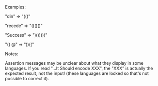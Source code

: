 Examples:

"din" => "((("

"recede" => "()()()"

"Success" => ")())())"

"(( @" => "))(("


Notes:

Assertion messages may be unclear about what they display in some languages. If you read "...It Should encode XXX", the "XXX" is actually the expected result, not the input! (these languages are locked so that's not possible to correct it).